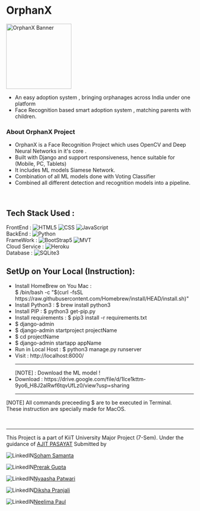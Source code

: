 # OrphanX
<img src="https://img.buzzfeed.com/buzzfeed-static/static/2023-02/1/3/asset/4512ce16c1ea/sub-buzz-1626-1675221020-32.jpg?resize=990:660" alt="OrphanX Banner" height="175px">
<ul>
    <li>An easy adoption system , bringing orphanages across India under one platform</li>
    <li>Face Recognition based smart adoption system , matching parents with children.</li>
</ul>

### About OrphanX Project 


<!-- <img src="https://i.morioh.com/f8c70ac378.png" alt="IBS Logo" height="300px" width="300px"> -->
- OrphanX is a Face Recognition Project which uses OpenCV and Deep Neural Networks in it's core .<br>
- Built with Django and support responsiveness, hence suitable for (Mobile, PC, Tablets) <br>
- It includes ML models Siamese Network. <br>
- Combination of all ML models done with Voting Classifier <br>
- Combined all different detection and recognition models into a pipeline. 
<br>

<!-- ## Deployed Project Link: https://soham-engage-ibs.herokuapp.com/ -->

## Tech Stack Used : <br>
FrontEnd : ![HTML5](https://img.shields.io/badge/-HTML5-000?&logo=html5&logoColor=E34F26)
           ![CSS](https://img.shields.io/badge/-CSS-000?&logo=css3&logoColor=1572B6)
           ![JavaScript](https://img.shields.io/badge/-JavaScript-000?&logo=JavaScript&logoColor=ddc508)
<br>
BackEnd : ![Python](https://img.shields.io/badge/-python-000?&logo=python&logoColor=B62829)
<br>
FrameWork : ![BootStrap5](https://img.shields.io/badge/-BootStrap5-000?&logo=bootstrap&logoColor=violet)
            ![MVT](https://img.shields.io/badge/-MVT-000?&logo=django&logoColor=green)
<br>
Cloud Service : ![Heroku](https://img.shields.io/badge/-Heroku-000?&logo=heroku&logoColor=violet)
<br>
Database : ![SQLite3](https://img.shields.io/badge/-SQLite3-000?&logo=sqlite&logoColor=lightblue)

## SetUp on Your Local (Instruction):
<ul>
    <li>Install HomeBrew on You Mac : <br>  $ /bin/bash -c "$(curl -fsSL https://raw.githubusercontent.com/Homebrew/install/HEAD/install.sh)" </li>
    <li>Install Python3 : $ brew install python3 </li>
    <li>Install PIP : $ python3 get-pip.py</li>
    <li>Install requirements : $ pip3 install -r requirements.txt</li>
    <li>$ django-admin</li>
    <li>$ django-admin startproject projectName</li>
    <li>$ cd projectName</li> 
    <li>$ django-admin startapp appName</li>
    <li>Run in Local Host : $ python3 manage.py runserver</li>
    <li>Visit : http://localhost:8000/ </li>
    <hr>
    [NOTE] : Download the ML model !
    <li>Download : https://drive.google.com/file/d/1Ice1kttm-9yo6_H8J2alRwf6tqvUfLz0/view?usp=sharing </li>
    <hr>
</ul>

[NOTE] All commands preceeding $ are to be executed in Terminal. <br> These instruction are specially made for MacOS. <br>

<br> 
<hr>

This Project is a part of KiiT University Major Project (7-Sem). Under the guidance of [AJIT PASAYAT](https://www.linkedin.com/in/ajit-pasayat-41034165/) Submitted by <br>  


![LinkedIN](https://img.shields.io/badge/-000?&logo=Linkedin&logoColor=blue)[Soham Samanta](https://www.linkedin.com/in/soham-samanta2000/) <br> 

![LinkedIN](https://img.shields.io/badge/-000?&logo=Linkedin&logoColor=blue)[Prerak Gupta](https://www.linkedin.com/in/prerakgpa/) <br> 

![LinkedIN](https://img.shields.io/badge/-000?&logo=Linkedin&logoColor=blue)[Nyaasha Patwari](https://www.linkedin.com/in/nyaashapatwari18/) <br> 

![LinkedIN](https://img.shields.io/badge/-000?&logo=Linkedin&logoColor=blue)[Diksha Pranjali](https://www.linkedin.com/in/diksha-pranjali2407/) <br> 

![LinkedIN](https://img.shields.io/badge/-000?&logo=Linkedin&logoColor=blue)[Neelima Paul](https://www.linkedin.com/in/neelimapaul385/) <br> 
